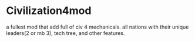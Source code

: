 # Civilization4mod
a fullest mod that add full of civ 4 mechanicals. all nations with their unique leaders(2 or mb 3), tech tree, and other features.

